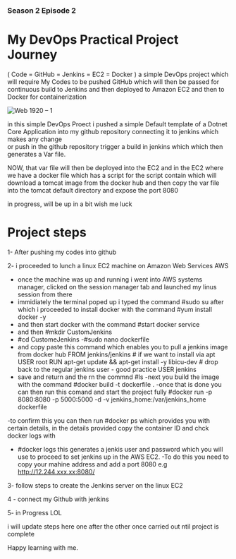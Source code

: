 ### Season 2 Episode 2 

# My DevOps Practical Project Journey
( Code = GitHub = Jenkins = EC2 = Docker ) a simple DevOps project which will require My Codes to be pushed GitHub which will then be passed for continuous build to Jenkins and then deployed to Amazon EC2 and then to Docker for containerization

![Web 1920 – 1](https://user-images.githubusercontent.com/56154525/200328243-b2e9e5df-0655-43fd-a8bb-7b90ce919fb1.png)


in this simple DevOps Proect i pushed a simple Default template of a Dotnet Core Application into my github repository connecting it to jenkins which makes any change  
or push in the github repository trigger a build in jenkins which which then generates a Var file.
 
NOW, that var file will then be deployed into the EC2 and in the EC2 where we have a docker file which has a script for the script contain which will download a tomcat image from the docker hub and then copy the var file into the tomcat default directory and expose the port 8080


in progress, will be up in a bit wish me luck


# Project steps
1- After pushing my codes into github

2- i proceeded to lunch a linux EC2 machine on Amazon Web Services AWS
- once the machine was up and running i went into AWS systems manager, clicked on the session manager tab and launched my linus session from there
- immidiately the terminal poped up i typed the command #sudo su after which i proceeded to install docker with the command #yum install docker -y 
- and then start docker with the command #start docker service
- and then #mkdir CustomJenkins
- #cd CustomeJenkins
-#sudo nano dockerfile
- and copy paste this command which enables you to pull a jenkins image from docker hub
        FROM jenkins/jenkins
        # if we want to install via apt
        USER root
        RUN apt-get update && apt-get install -y libicu-dev
        # drop back to the regular jenkins user - good practice
        USER jenkins
- save and return and the rn the commnd #ls 
-next you build the image with the command #docker build -t dockerfile .
-once that is done you can then run this comand and start the project fully
#docker run -p 8080:8080 -p 5000:5000 -d -v jenkins_home:/var/jenkins_home dockerfile

-to confirm this you can then run #docker ps which provides you with certain details, in the details provided copy the container ID and chck docker logs with 
- #docker logs <id>
this generates a jenkis user and password which you will use to proceed to set jenkins up in the AWS EC2.
-To do this you need to copy your mahine address and add a port 8080 e.g http://12.244.xxx.xx:8080/

3- follow steps to create the Jenkins server on the linux EC2

4 - connect my Github with jenkins

5- in Progress LOL

i will update steps here one after the other once carried out ntil project is complete



Happy learning with me.
